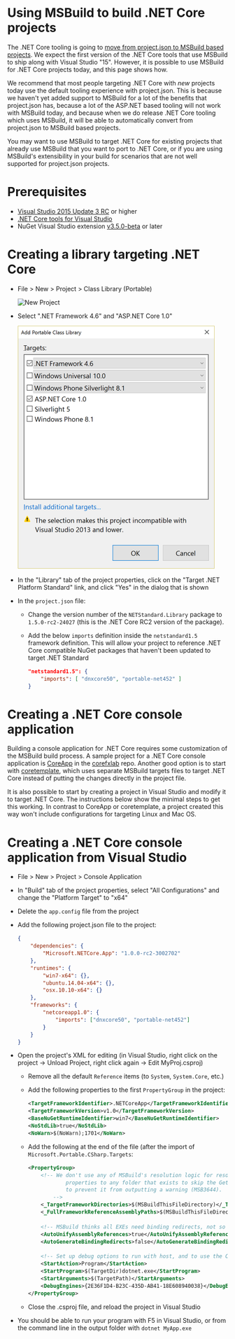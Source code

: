 # Using MSBuild to build .NET Core projects

The .NET Core tooling is going to [move from project.json to MSBuild based projects](https://blogs.msdn.microsoft.com/dotnet/2016/05/23/changes-to-project-json/).
We expect the first version of the .NET Core tools that use MSBuild to ship along with Visual Studio "15". However, it is possible to use MSBuild for .NET Core
projects today, and this page shows how.

We recommend that most people targeting .NET Core with _new_ projects today use the default tooling experience with project.json. This is because we haven't yet added
support to MSBuild for a lot of the benefits that project.json has, because a lot of the ASP.NET based tooling will not work with MSBuild today, and because when we
do release .NET Core tooling which uses MSBuild, it will be able to automatically convert from project.json to MSBuild based projects.

You may want to use MSBuild to target .NET Core for existing projects that already use MSBuild that you want to port to .NET Core, or if you are using
MSBuild's extensibility in your build for scenarios that are not well supported for project.json projects.

# Prerequisites

* [Visual Studio 2015 Update 3 RC](https://www.visualstudio.com/downloads/visual-studio-prerelease-downloads#sec1) or higher
* [.NET Core tools for Visual Studio](https://www.visualstudio.com/downloads/download-visual-studio-vs)
* NuGet Visual Studio extension [v3.5.0-beta](https://dist.nuget.org/visualstudio-2015-vsix/v3.5.0-beta/NuGet.Tools.vsix) or later

# Creating a library targeting .NET Core

* File > New > Project > Class Library (Portable)

    ![New Project](https://dotnetdocs.blob.core.windows.net/getting-started/new-project.png)

* Select ".NET Framework 4.6" and "ASP.NET Core 1.0"

    ![Portable targets dialog](pcl-targets-dialog-net46-aspnetcore10.png)

* In the "Library" tab of the project properties, click on the "Target .NET Platform Standard" link, and click "Yes" in the dialog that is shown
* In the `project.json` file:

    * Change the version number of the `NETStandard.Library` package to `1.5.0-rc2-24027` (this is the .NET Core RC2 version of the package).
    * Add the below `imports` definition inside the `netstandard1.5` framework definition. This will allow your project to reference .NET Core compatible
      NuGet packages that haven't been updated to target .NET Standard

        ```json
        "netstandard1.5": {
            "imports": [ "dnxcore50", "portable-net452" ]
        }
        ```

# Creating a .NET Core console application

Building a console application for .NET Core requires some customization of the MSBuild build process. A sample project for a .NET Core console application
is [CoreApp](https://github.com/dotnet/corefxlab/tree/master/samples/NetCoreSample/CoreApp) in the [corefxlab](https://github.com/dotnet/corefxlab) repo.
Another good option is to start with [coretemplate](https://github.com/mellinoe/coretemplate), which uses separate MSBuild targets files to target .NET Core
instead of putting the changes directly in the project file.

It is also possible to start by creating a project in Visual Studio and modify it to target .NET Core. The instructions below show the minimal steps to get this working.
In contrast to CoreApp or coretemplate, a project created this way won't include configurations for targeting Linux and Mac OS.

# Creating a .NET Core console application from Visual Studio

* File > New > Project > Console Application
* In "Build" tab of the project properties, select "All Configurations" and change the "Platform Target" to "x64"
* Delete the `app.config` file from the project
* Add the following project.json file to the project:

    ```json
    {
        "dependencies": {
            "Microsoft.NETCore.App": "1.0.0-rc2-3002702"
        },
        "runtimes": {
            "win7-x64": {},
            "ubuntu.14.04-x64": {},
            "osx.10.10-x64": {}
        },
        "frameworks": {
            "netcoreapp1.0": {
                "imports": ["dnxcore50", "portable-net452"]
            }
        }
    }
    ```

* Open the project's XML for editing (in Visual Studio, right click on the project -> Unload Project, right click again -> Edit MyProj.csproj)

    * Remove all the default `Reference` items (to `System`, `System.Core`, etc.)
    * Add the following properties to the first `PropertyGroup` in the project:

        ```xml
        <TargetFrameworkIdentifier>.NETCoreApp</TargetFrameworkIdentifier>
        <TargetFrameworkVersion>v1.0</TargetFrameworkVersion>
        <BaseNuGetRuntimeIdentifier>win7</BaseNuGetRuntimeIdentifier>
        <NoStdLib>true</NoStdLib>
        <NoWarn>$(NoWarn);1701</NoWarn>
        ```

    * Add the following at the end of the file (after the import of `Microsoft.Portable.CSharp.Targets`:

        ```xml
        <PropertyGroup>
            <!-- We don't use any of MSBuild's resolution logic for resolving the framework, so just set these two
                    properties to any folder that exists to skip the GetReferenceAssemblyPaths task (not target) and
                    to prevent it from outputting a warning (MSB3644).
                -->
            <_TargetFrameworkDirectories>$(MSBuildThisFileDirectory)</_TargetFrameworkDirectories>
            <_FullFrameworkReferenceAssemblyPaths>$(MSBuildThisFileDirectory)</_FullFrameworkReferenceAssemblyPaths>

            <!-- MSBuild thinks all EXEs need binding redirects, not so for CoreCLR! -->
            <AutoUnifyAssemblyReferences>true</AutoUnifyAssemblyReferences>
            <AutoGenerateBindingRedirects>false</AutoGenerateBindingRedirects>

            <!-- Set up debug options to run with host, and to use the CoreCLR debug engine -->
            <StartAction>Program</StartAction>
            <StartProgram>$(TargetDir)dotnet.exe</StartProgram>
            <StartArguments>$(TargetPath)</StartArguments>
            <DebugEngines>{2E36F1D4-B23C-435D-AB41-18E608940038}</DebugEngines>
        </PropertyGroup>
        ```

    * Close the .csproj file, and reload the project in Visual Studio

* You should be able to run your program with F5 in Visual Studio, or from the command line in the output folder with `dotnet MyApp.exe`

